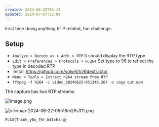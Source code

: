```yaml
---
created: 2024-06-22T05:17
updated: 2024-07-07T22:09
---
```


First time doing anything RTP related, fun challenge.

## Setup

- `Analyze > Decode as > Add+ > RTP` It should display the RTP type
- `Edit > Preferences > Protocols > H.264` Set type to 96 to reflect the type in decoded RTP
- Install https://github.com/volvet/h264extractor
- `Menu > Tools > Extract h264 stream from RTP`
- `ffmpeg -f h264 -i video_20240622-051346.264 -c copy out.mp4`

The capture has two RTP streams.

![image.png](https://res.cloudinary.com/kumonochisanaka/image/upload/v1719047926/2024/06/e5e5694546af86523c9c42af9021c9f4.png)

![vlcsnap-2024-06-22-05h18m28s311.png](https://res.cloudinary.com/kumonochisanaka/image/upload/v1719048210/2024/06/e2f6aac77a5fe580b1e9f48e4f395802.png)

```
FLAG{Th4nk_y0u_f0r_W4tching}
```
